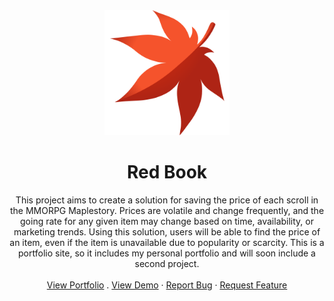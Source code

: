 <div align="center">
  <a href="https://github.com/github_username/repo_name">
    <img src="images/mapleleaf.png" alt="Logo" width="200" height="200">
  </a>

<h1 align="center">Red Book</h1>

  <p align="center">
    This project aims to create a solution for saving the price of each scroll in the MMORPG Maplestory. Prices are volatile and change frequently, and the going rate for any given item may change based on time, availability, or marketing trends. Using this solution, users will be able to find the price of an item, even if the item is unavailable due to popularity or scarcity. This is a portfolio site, so it includes my personal portfolio and will soon include a second project.
    <br />
    <br />
    <a href="https://www.moon-pi.net/">View Portfolio</a>
    .
    <a href="https://www.moon-pi.net/RedBook">View Demo</a>
    ·
    <a href="https://github.com/RyanAtRowan/MoonPi_UnPublished/issues/new?labels=bug&template=bug-report---.md">Report Bug</a>
    ·
    <a href="https://github.com/RyanAtRowan/MoonPi_UnPublished/issues/new?labels=enhancement&template=feature-request---.md">Request Feature</a>
  </p>
</div>
